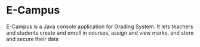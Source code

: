 # E-Campus
E-Campus is a Java console application for Grading System. It lets teachers and students create and enroll in courses, assign and view marks, and store and secure their data

